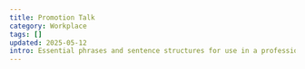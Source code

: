 ```yaml
---
title: Promotion Talk
category: Workplace
tags: []
updated: 2025-05-12
intro: Essential phrases and sentence structures for use in a professional work environment.
---
```

